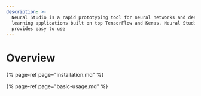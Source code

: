 ```yaml
---
description: >-
  Neural Studio is a rapid prototyping tool for neural networks and deep
  learning applications built on top TensorFlow and Keras. Neural Studio
  provides easy to use
---
```


# Overview



{% page-ref page="installation.md" %}

{% page-ref page="basic-usage.md" %}





